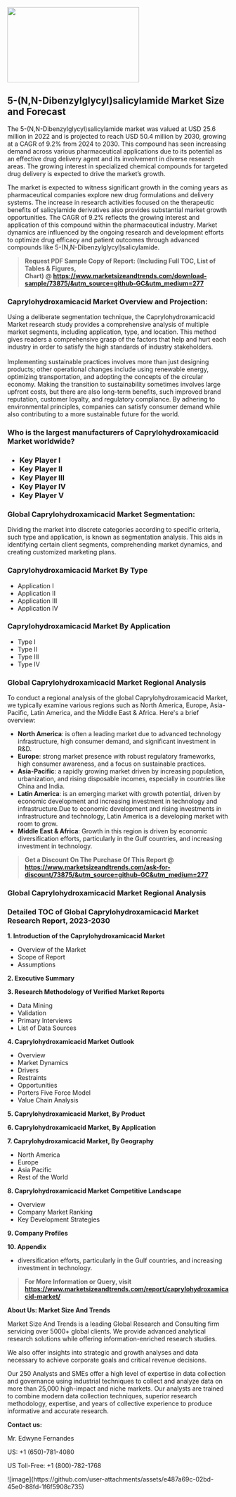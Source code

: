 <p><img class="alignnone size-medium wp-image-20088" src="https://ffe5etoiles.com/wp-content/uploads/2024/12/MST1-300x171.png" alt="" width="300" height="171" /></p><h2>5-(N,N-Dibenzylglycyl)salicylamide Market Size and Forecast</h2><p>The 5-(N,N-Dibenzylglycyl)salicylamide market was valued at USD 25.6 million in 2022 and is projected to reach USD 50.4 million by 2030, growing at a CAGR of 9.2% from 2024 to 2030. This compound has seen increasing demand across various pharmaceutical applications due to its potential as an effective drug delivery agent and its involvement in diverse research areas. The growing interest in specialized chemical compounds for targeted drug delivery is expected to drive the market’s growth.</p><p>The market is expected to witness significant growth in the coming years as pharmaceutical companies explore new drug formulations and delivery systems. The increase in research activities focused on the therapeutic benefits of salicylamide derivatives also provides substantial market growth opportunities. The CAGR of 9.2% reflects the growing interest and application of this compound within the pharmaceutical industry. Market dynamics are influenced by the ongoing research and development efforts to optimize drug efficacy and patient outcomes through advanced compounds like 5-(N,N-Dibenzylglycyl)salicylamide.</p></p><blockquote id="" class=""><strong>Request PDF Sample Copy of Report: (Including Full TOC, List of Tables &amp; Figures, Chart)&nbsp;@&nbsp;<strong><a href="https://www.marketsizeandtrends.com/download-sample/73875/&utm_source=github-GC&utm_medium=277" target="_blank">https://www.marketsizeandtrends.com/download-sample/73875/&utm_source=github-GC&utm_medium=277</a></strong></strong></blockquote><h3 id="" class="">Caprylohydroxamicacid Market&nbsp;Overview and Projection:</h3><p id="" class="">Using a deliberate segmentation technique, the Caprylohydroxamicacid Market research study provides a comprehensive analysis of multiple market segments, including application, type, and location. This method gives readers a comprehensive grasp of the factors that help and hurt each industry in order to satisfy the high standards of industry stakeholders. <br /> <br />Implementing sustainable practices involves more than just designing products; other operational changes include using renewable energy, optimizing transportation, and adopting the concepts of the circular economy. Making the transition to sustainability sometimes involves large upfront costs, but there are also long-term benefits, such improved brand reputation, customer loyalty, and regulatory compliance. By adhering to environmental principles, companies can satisfy consumer demand while also contributing to a more sustainable future for the world.</p><h3 id="" class="">Who is the largest manufacturers of&nbsp;Caprylohydroxamicacid Market worldwide?</h3><h3 class=""><p><ul><li>Key Player I </li><li> Key Player II </li><li> Key Player III </li><li> Key Player IV </li><li> Key Player V</li></ul></p></h3><h3 id="" class="">Global&nbsp;Caprylohydroxamicacid Market Segmentation:</h3><p id="" class="">Dividing the market into discrete categories according to specific criteria, such type and application, is known as segmentation analysis. This aids in identifying certain client segments, comprehending market dynamics, and creating customized marketing plans.</p><h3 id="" class="">Caprylohydroxamicacid Market&nbsp;By Type</h3><p><p><ul><li>Application I</li><li> Application II</li><li> Application III</li><li> Application IV</p></li></ul></p></p><h3 id="" class="">Caprylohydroxamicacid Market&nbsp;By Application</h3><p class=""><p><ul><li>Type I</li><li> Type II</li><li> Type III</li><li> Type IV</li></ul></p></p><h3 id="" class="">Global Caprylohydroxamicacid Market Regional Analysis</h3><p id="" class="">To conduct a regional analysis of the global Caprylohydroxamicacid Market, we typically examine various regions such as North America, Europe, Asia-Pacific, Latin America, and the Middle East &amp; Africa. Here's a brief overview:</p><ul><li><strong>North America</strong>: is often a leading market due to advanced technology infrastructure, high consumer demand, and significant investment in R&amp;D.</li><li><strong>Europe</strong>: strong market presence with robust regulatory frameworks, high consumer awareness, and a focus on sustainable practices.</li><li><strong>Asia-Pacific</strong>: a rapidly growing market driven by increasing population, urbanization, and rising disposable incomes, especially in countries like China and India.</li><li><strong>Latin America</strong>: is an emerging market with growth potential, driven by economic development and increasing investment in technology and infrastructure.Due to economic development and rising investments in infrastructure and technology, Latin America is a developing market with room to grow.</li><li><strong>Middle East &amp; Africa</strong>: Growth in this region is driven by economic diversification efforts, particularly in the Gulf countries, and increasing investment in technology.</li></ul><blockquote id="" class=""><strong>Get a Discount On The Purchase Of This Report @ <strong><a href="https://www.marketsizeandtrends.com/ask-for-discount/73875/&utm_source=github-GC&utm_medium=277" target="_blank">https://www.marketsizeandtrends.com/ask-for-discount/73875/&utm_source=github-GC&utm_medium=277</a></strong></strong></blockquote><h3 id="" class="">Global Caprylohydroxamicacid Market Regional Analysis</h3><h3 id="" class="">Detailed TOC of Global Caprylohydroxamicacid Market Research Report, 2023-2030</h3><p id="" class=""><strong>1. Introduction of the Caprylohydroxamicacid Market</strong></p><ul><li>Overview of the Market</li><li>Scope of Report</li><li>Assumptions</li></ul><p id="" class=""><strong>2. Executive Summary</strong></p><p id="" class=""><strong>3. Research Methodology of Verified Market Reports</strong></p><ul><li>Data Mining</li><li>Validation</li><li>Primary Interviews</li><li>List of Data Sources</li></ul><p id="" class=""><strong>4. Caprylohydroxamicacid Market Outlook</strong></p><ul><li>Overview</li><li>Market Dynamics</li><li>Drivers</li><li>Restraints</li><li>Opportunities</li><li>Porters Five Force Model</li><li>Value Chain Analysis</li></ul><p id="" class=""><strong>5. Caprylohydroxamicacid Market, By Product</strong></p><p id="" class=""><strong>6. Caprylohydroxamicacid Market, By Application</strong></p><p id="" class=""><strong>7. Caprylohydroxamicacid Market, By Geography</strong></p><ul><li>North America</li><li>Europe</li><li>Asia Pacific</li><li>Rest of the World</li></ul><p id="" class=""><strong>8. Caprylohydroxamicacid Market Competitive Landscape</strong></p><ul><li>Overview</li><li>Company Market Ranking</li><li>Key Development Strategies</li></ul><p id="" class=""><strong>9. Company Profiles</strong></p><p id="" class=""><strong>10. Appendix</strong></p><ul><li>diversification efforts, particularly in the Gulf countries, and increasing investment in technology.</li></ul><blockquote id="" class=""><strong>For More Information or Query, visit <strong><strong><a href="https://www.marketsizeandtrends.com/report/caprylohydroxamicacid-market/" target="_blank">https://www.marketsizeandtrends.com/report/caprylohydroxamicacid-market/</a></strong></strong></strong></blockquote><p id="" class=""><strong>About Us: Market Size And Trends</strong></p><p id="" class="">Market Size And Trends is a leading Global Research and Consulting firm servicing over 5000+ global clients. We provide advanced analytical research solutions while offering information-enriched research studies.</p><p id="" class="">We also offer insights into strategic and growth analyses and data necessary to achieve corporate goals and critical revenue decisions.</p><p id="" class="">Our 250 Analysts and SMEs offer a high level of expertise in data collection and governance using industrial techniques to collect and analyze data on more than 25,000 high-impact and niche markets. Our analysts are trained to combine modern data collection techniques, superior research methodology, expertise, and years of collective experience to produce informative and accurate research.</p><p id="" class=""><strong>Contact us:</strong></p><p id="" class="">Mr. Edwyne Fernandes</p><p id="" class="">US: +1 (650)-781-4080</p><p id="" class="">US Toll-Free: +1 (800)-782-1768</p>
![image](https://github.com/user-attachments/assets/e487a69c-02bd-45e0-88fd-1f6f5908c735)
